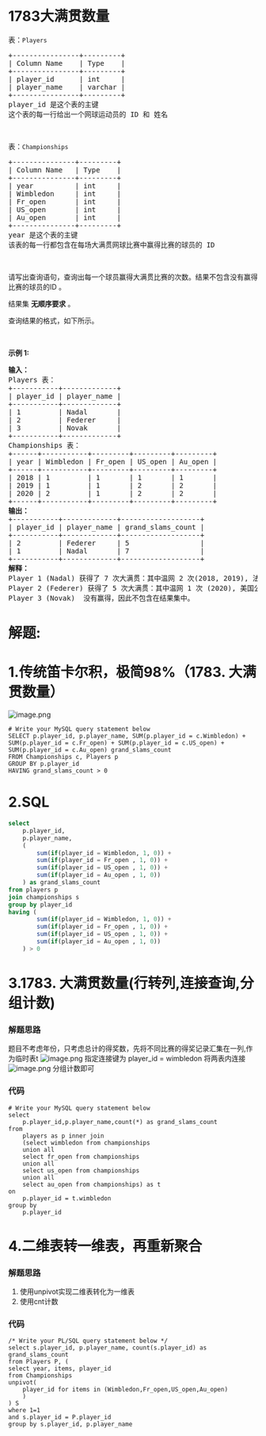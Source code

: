 # 1783大满贯数量
<p>表：<code>Players</code></p>

<pre>
+----------------+---------+
| Column Name    | Type    |
+----------------+---------+
| player_id      | int     |
| player_name    | varchar |
+----------------+---------+
player_id 是这个表的主键
这个表的每一行给出一个网球运动员的 ID 和 姓名
</pre>

<p>&nbsp;</p>

<p>表：<code>Championships</code></p>

<pre>
+---------------+---------+
| Column Name   | Type    |
+---------------+---------+
| year          | int     |
| Wimbledon     | int     |
| Fr_open       | int     |
| US_open       | int     |
| Au_open       | int     |
+---------------+---------+
year 是这个表的主键
该表的每一行都包含在每场大满贯网球比赛中赢得比赛的球员的 ID
</pre>

<p>&nbsp;</p>

<p>请写出查询语句，查询出每一个球员赢得大满贯比赛的次数。结果不包含没有赢得比赛的球员的ID 。</p>

<p>结果集 <strong>无顺序要求</strong> 。</p>

<p>查询结果的格式，如下所示。</p>

<p>&nbsp;</p>

<p><strong>示例 1:</strong></p>

<pre>
<strong>输入：</strong>
Players 表：
+-----------+-------------+
| player_id | player_name |
+-----------+-------------+
| 1         | Nadal       |
| 2         | Federer     |
| 3         | Novak       |
+-----------+-------------+
Championships 表：
+------+-----------+---------+---------+---------+
| year | Wimbledon | Fr_open | US_open | Au_open |
+------+-----------+---------+---------+---------+
| 2018 | 1         | 1       | 1       | 1       |
| 2019 | 1         | 1       | 2       | 2       |
| 2020 | 2         | 1       | 2       | 2       |
+------+-----------+---------+---------+---------+
<strong>输出：</strong>
+-----------+-------------+-------------------+
| player_id | player_name | grand_slams_count |
+-----------+-------------+-------------------+
| 2         | Federer     | 5                 |
| 1         | Nadal       | 7                 |
+-----------+-------------+-------------------+
<strong>解释：</strong>
Player 1 (Nadal) 获得了 7 次大满贯：其中温网 2 次(2018, 2019), 法国公开赛 3 次 (2018, 2019, 2020), 美国公开赛 1 次 (2018)以及澳网公开赛 1 次 (2018) 。
Player 2 (Federer) 获得了 5 次大满贯：其中温网 1 次 (2020), 美国公开赛 2 次 (2019, 2020) 以及澳网公开赛 2 次 (2019, 2020) 。
Player 3 (Novak)  没有赢得，因此不包含在结果集中。</pre>
































# 解题:
# 1.传统笛卡尔积，极简98%（1783. 大满贯数量）
![image.png](https://pic.leetcode-cn.com/1663085919-RjunWb-image.png)

```mysql
# Write your MySQL query statement below
SELECT p.player_id, p.player_name, SUM(p.player_id = c.Wimbledon) + SUM(p.player_id = c.Fr_open) + SUM(p.player_id = c.US_open) + SUM(p.player_id = c.Au_open) grand_slams_count 
FROM Championships c, Players p
GROUP BY p.player_id
HAVING grand_slams_count > 0
```
# 2.SQL
```sql
select
    p.player_id,
    p.player_name,
    (
        sum(if(player_id = Wimbledon, 1, 0)) + 
        sum(if(player_id = Fr_open , 1, 0)) + 
        sum(if(player_id = US_open , 1, 0)) + 
        sum(if(player_id = Au_open , 1, 0))
    ) as grand_slams_count
from players p
join championships s
group by player_id
having (
        sum(if(player_id = Wimbledon, 1, 0)) + 
        sum(if(player_id = Fr_open , 1, 0)) + 
        sum(if(player_id = US_open , 1, 0)) + 
        sum(if(player_id = Au_open , 1, 0))
    ) > 0
```

# 3.1783. 大满贯数量(行转列,连接查询,分组计数)
### 解题思路
题目不考虑年份，只考虑总计的得奖数，先将不同比赛的得奖记录汇集在一列,作为临时表t
![image.png](https://pic.leetcode-cn.com/1637387854-AupXbA-image.png)
指定连接键为 player_id = wimbledon 将两表内连接
![image.png](https://pic.leetcode-cn.com/1637388038-KTCTQv-image.png)
分组计数即可

### 代码

```mysql
# Write your MySQL query statement below
select 
    p.player_id,p.player_name,count(*) as grand_slams_count 
from
    players as p inner join 
    (select wimbledon from championships
    union all
    select fr_open from championships
    union all 
    select us_open from championships
    union all
    select au_open from championships) as t
on 
    p.player_id = t.wimbledon
group by 
    p.player_id

```
# 4.二维表转一维表，再重新聚合
### 解题思路
1. 使用unpivot实现二维表转化为一维表
2. 使用cnt计数

### 代码

```oraclesql
/* Write your PL/SQL query statement below */
select s.player_id, p.player_name, count(s.player_id) as grand_slams_count 
from Players P, (
select year, items, player_id 
from Championships 
unpivot(
    player_id for items in (Wimbledon,Fr_open,US_open,Au_open)
    )
) S
where 1=1
and s.player_id = P.player_id
group by s.player_id, p.player_name
```
